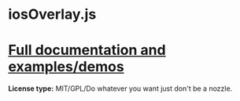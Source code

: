 iosOverlay.js
===========

[Full documentation and examples/demos](http://taitems.github.com/iOS-Overlay/)
===========

**License type:** MIT/GPL/Do whatever you want just don't be a nozzle.